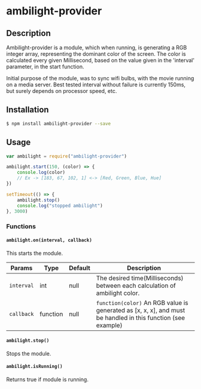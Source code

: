 # ambilight-provider

## Description

Ambilight-provider is a module, which when running, is generating a RGB integer array, representing the dominant color of the screen.
The color is calculated every given Millisecond, based on the value given in the 'interval' parameter, in the start function.

Initial purpose of the module, was to sync wifi bulbs, with the movie running on a media server.
Best tested interval without failure is currently 150ms, but surely depends on processor speed, etc.

## Installation

```sh
$ npm install ambilight-provider --save
```

## Usage

```js
var ambilight = require("ambilight-provider")

ambilight.start(150, (color) => {
    console.log(color)
    // Ex -> [183, 67, 102, 1] <-> [Red, Green, Blue, Hue]
})

setTimeout(() => {
    ambilight.stop()
    console.log("stopped ambilight")
}, 3000)
```

### Functions

#### `ambilight.on(interval, callback)`
This starts the module.

Params | Type | Default | Description
------ | ---- | ------- | -----------
`interval` | int | null | The desired time(Milliseconds) between each calculation of ambilight color.
`callback` | function | null | `function(color)` An RGB value is generated as [x, x, x], and must be handled in this function (see example)

#### `ambilight.stop()`

Stops the module.

#### `ambilight.isRunning()`

Returns true if module is running.
